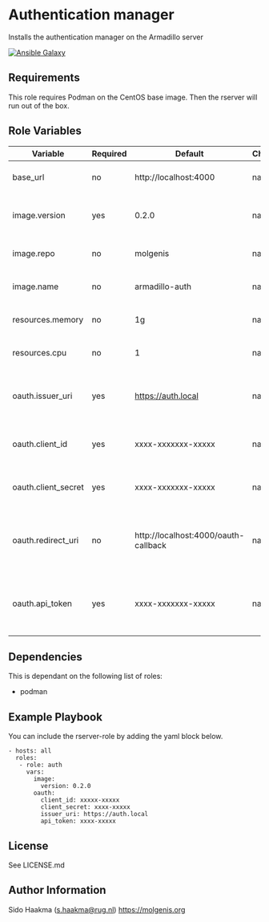 Authentication manager
=========
Installs the authentication manager on the Armadillo server

[![Ansible Galaxy](https://img.shields.io/badge/ansible--galaxy-auth-blue.svg)](https://galaxy.ansible.com/molgenis/armadillo1/)

Requirements
------------
This role requires Podman on the CentOS base image. Then the rserver will run out of the box.

Role Variables
--------------
| Variable            | Required | Default                              | Choices | Comments                                                              |
|---------------------|----------|--------------------------------------|---------|-----------------------------------------------------------------------|
| base_url            | no       | http://localhost:4000                | na      | Authentication manager base URL                                       |
| image.version       | yes      | 0.2.0                                | na      | Version of the authentication manager service                         |
| image.repo          | no       | molgenis                             | na      | Repository of the RServer docker image                                |
| image.name          | no       | armadillo-auth                       | na      | Name of the RServer docker image                                      |
| resources.memory    | no       | 1g                                   | na      | Maximum memory claim on the host                                      |
| resources.cpu       | no       | 1                                    | na      | Maximum CPU claim on the host                                         |
| oauth.issuer_uri    | yes      | https://auth.local                   | na      | Location of the authentication server OIDC information                |
| oauth.client_id     | yes      | xxxx-xxxxxxx-xxxxx                   | na      | Client ID of the authentication server                                |  
| oauth.client_secret | yes      | xxxx-xxxxxxx-xxxxx                   | na      | Client secret of the authentication server                            |
| oauth.redirect_uri  | no       | http://localhost:4000/oauth-callback | na      | Redirect url that needs to be configured on the authentication server |
| oauth.api_token     | yes      | xxxx-xxxxxxx-xxxxx                   | na      | API token that manages the application on the authentication server   |


Dependencies
------------
This is dependant on the following list of roles:
- podman

Example Playbook
----------------
You can include the rserver-role by adding the yaml block below.

    - hosts: all
      roles:
       - role: auth
         vars:
           image:
             version: 0.2.0
           oauth: 
             client_id: xxxxx-xxxxx
             client_secret: xxxx-xxxxx
             issuer_uri: https://auth.local
             api_token: xxxx-xxxxx


           
License
-------
See LICENSE.md

Author Information
------------------
Sido Haakma (s.haakma@rug.nl)
https://molgenis.org